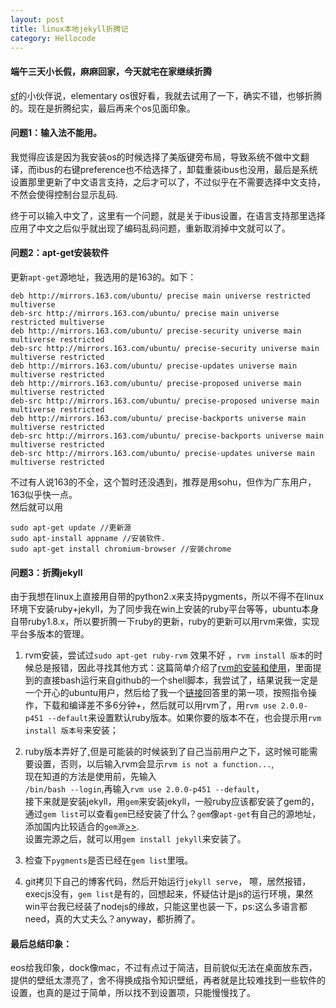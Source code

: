 ```yaml
---
layout: post
title: linux本地jekyll折腾记
category: Hellocode
---
```


#### 端午三天小长假，麻麻回家，今天就宅在家继续折腾  
[sf](http://sf.gg)的小伙伴说，elementary os很好看，我就去试用了一下，确实不错，也够折腾的。现在是折腾纪实，最后再来个os见面印象。
  
#### 问题1：输入法不能用。  
我觉得应该是因为我安装os的时候选择了美版键旁布局，导致系统不做中文翻译，而ibus的右键preference也不给选择了，卸载重装ibus也没用，最后是系统设置那里更新了中文语言支持，之后才可以了，不过似乎在不需要选择中文支持，不然会使得控制台显示乱码.
  
终于可以输入中文了，这里有一个问题，就是关于ibus设置，在语言支持那里选择应用了中文之后似乎就出现了编码乱码问题，重新取消掉中文就可以了。

#### 问题2：apt-get安装软件  
更新`apt-get`源地址，我选用的是163的。如下：

~~~
deb http://mirrors.163.com/ubuntu/ precise main universe restricted multiverse   
deb-src http://mirrors.163.com/ubuntu/ precise main universe restricted multiverse    
deb http://mirrors.163.com/ubuntu/ precise-security universe main multiverse restricted    
deb-src http://mirrors.163.com/ubuntu/ precise-security universe main multiverse restricted    
deb http://mirrors.163.com/ubuntu/ precise-updates universe main multiverse restricted    
deb http://mirrors.163.com/ubuntu/ precise-proposed universe main multiverse restricted    
deb-src http://mirrors.163.com/ubuntu/ precise-proposed universe main multiverse restricted    
deb http://mirrors.163.com/ubuntu/ precise-backports universe main multiverse restricted    
deb-src http://mirrors.163.com/ubuntu/ precise-backports universe main multiverse restricted    
deb-src http://mirrors.163.com/ubuntu/ precise-updates universe main multiverse restricted   
~~~  

不过有人说163的不全，这个暂时还没遇到，推荐是用sohu，但作为广东用户，163似乎快一点。  
然后就可以用 

~~~ 
sudo apt-get update //更新源  
sudo apt-install appname //安装软件.  
sudo apt-get install chromium-browser //安装chrome  
~~~  
 
#### 问题3：折腾jekyll  
由于我想在linux上直接用自带的python2.x来支持pygments，所以不得不在linux环境下安装ruby+jekyll，为了同步我在win上安装的ruby平台等等，ubuntu本身自带ruby1.8.x，所以要折腾一下ruby的更新，ruby的更新可以用rvm来做，实现平台多版本的管理。  

1. rvm安装，尝试过`sudo apt-get ruby-rvm` 效果不好 ，`rvm install 版本`的时候总是报错，因此寻找其他方式：这篇简单介绍了[rvm的安装和使用](http://rubyer.me/blog/1054/ )，里面提到的直接bash运行来自github的一个shell脚本，我尝试了，结果说我一定是一个开心的ubuntu用户，然后给了我一个[链接](http://stackoverflow.com/questions/9056008/installed-ruby-1-9-3-with-rvm-but-command-line-doesnt-show-ruby-v/9056395#9056395 )回答里的第一项，按照指令操作，下载和编译差不多6分钟+，然后就可以用rvm了，用`rvm use 2.0.0-p451 --default`来设置默认ruby版本。如果你要的版本不在，也会提示用`rvm install 版本号`来安装；  

2. ruby版本弄好了,但是可能装的时候装到了自己当前用户之下，这时候可能需要设置，否则，以后输入rvm会显示`rvm is not a function...`,  
现在知道的方法是使用前，先输入  
`/bin/bash --login`,再输入`rvm use 2.0.0-p451 --default`，  
接下来就是安装jekyll，用`gem`来安装jekyll，一般ruby应该都安装了gem的，  
通过`gem list`可以查看`gem`已经安装了什么？`gem`像`apt-get`有自己的源地址，添加国内比较适合的`gem源`[>>](https://ruby.taobao.org/).  
设置完源之后，就可以用`gem install jekyll`来安装了。

3. 检查下`pygments`是否已经在`gem list`里哦。 

4. git拷贝下自己的博客代码，然后开始运行`jekyll serve`， 嚓，居然报错，execjs没有，`gem list`是有的，回想起来，怀疑估计是js的运行环境，果然win平台我已经装了nodejs的缘故，只能这里也装一下，ps:这么多语言都need，真的大丈夫么？anyway，都折腾了。
 
#### 最后总结印象：  
eos给我印象，dock像mac，不过有点过于简洁，目前貌似无法在桌面放东西，提供的壁纸太漂亮了，舍不得换成指令知识壁纸，再者就是比较难找到一些软件的设置，也真的是过于简单，所以找不到设置项，只能慢慢找了。  

